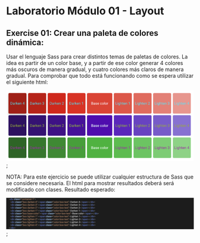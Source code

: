 # Laboratorio Módulo 01 - Layout
## Exercise 01: Crear una paleta de colores dinámica:

Usar el lenguaje Sass para crear distintos temas de paletas de colores.
La idea es partir de un color base, y a partir de ese color generar 4 colores más oscuros de manera gradual, y cuatro colores más claros de manera gradual.
Para comprobar que todo está funcionando como se espera utilizar el siguiente html:

![imagen del HTML base](https://github.com/elevalgue/ejercicios-master-frontend/blob/main/module-01-layout/exercise-01/src/lab-01-ex-01-2.png);

NOTA: Para este ejercicio se puede utilizar cualquier estructura de Sass que se considere necesaria. El html para mostrar resultados deberá será modificado
con clases.
Resultado esperado:

![imagen de un ejemplo de paleta de colores](https://github.com/elevalgue/ejercicios-master-frontend/blob/main/module-01-layout/exercise-01/src/lab-01-ex-01.png);

